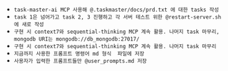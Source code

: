 - `task-master-ai MCP 사용해 @.taskmaster/docs/prd.txt 에 대한 tasks 작성`
- `task 1은 넘어가고 task 2, 3 진행하고 각 서버 테스트 위한 @restart-server.sh 에 새로 작성`
- `구현 시 context7와 sequential-thinking MCP 계속 활용. 나머지 task 마무리, mongodb URI는 mongodb://db_mongodb:27017/`
- `구현 시 context7와 sequential-thinking MCP 계속 활용. 나머지 task 마무리`
- `지금까지 사용한 프롬프트 명령어 md 형식  파일에 저장`
- `사용자가 입력한 프롬프트들만 @user_prompts.md 저장`
